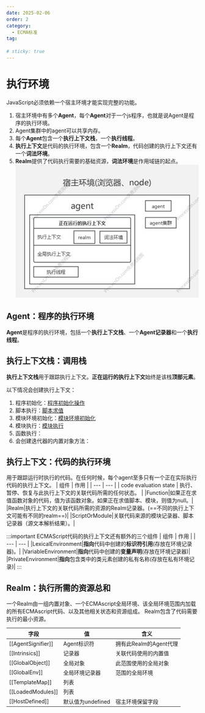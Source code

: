 ```yaml
---
date: 2025-02-06
order: 2
category:
  - ECMA标准
tag:

# sticky: true
---
```


# 执行环境 
JavaScript必须依赖一个宿主环境才能实现完整的功能。
1. 宿主环境中有多个**Agent**，每个**Agent**对于一个js程序，也就是说Agent是程序的执行环境。
2. Agent集群中的agent可以共享内存。
3. 每个**Agent**包含一个**执行上下文栈**，一个**执行线程**。
4. **执行上下文**是代码的执行环境，包含一个**Realm**，代码创建的执行上下文还有一个**词法环境**。
5. **Realm**提供了代码执行需要的基础资源，**词法环境**是作用域链的起点。
![宿主环境](<宿主环境图.jpg>)

## **Agent：程序的执行环境**
**Agent**是程序的执行环境，包括一个**执行上下文栈**、一个**Agent记录器**和一个**执行线程**。

## **执行上下文栈：调用栈**
**执行上下文栈**用于跟踪执行上下文。**正在运行的执行上下文**始终是该栈**顶部元素**。

以下情况会创建执行上下文：
1. 程序初始化：[程序初始化操作](https://ecma262.com/2024/#sec-initializehostdefinedrealm)
2. 脚本执行：[脚本求值](https://ecma262.com/2024/#sec-runtime-semantics-scriptevaluation)
3. 模块环境初始化：[模块环境初始化](https://ecma262.com/2024/#sec-source-text-module-record-initialize-environment)
4. 模块执行：[模块执行](https://ecma262.com/2024/#sec-source-text-module-record-execute-module)
5. 函数执行：
6. 会创建迭代器的内置对象方法：

## **执行上下文：代码的执行环境**
用于跟踪运行时执行的代码。在任何时候，每个agent至多只有一个正在实际执行代码的执行上下文。
| 组件 | 作用 |
| --- | --- |
| code evaluation state | 执行、暂停、恢复与此执行上下文的关联代码所需的任何状态。 |
|Function|如果正在求值函数对象的代码，值为该函数对象。如果正在求值脚本、模块，则值为null。|
|Realm|执行上下文的关联代码所需的资源的Realm记录器。(==不同的执行上下文可能有不同的realm==)|
|ScriptOrModule|关联代码来源的模块记录器、脚本记录器（源文本解析结果）。|

:::important ECMAScript代码的执行上下文还有额外的三个组件
| 组件 | 作用 |
| --- | --- |
|LexicalEnvironment|**指向**代码中创建的**标识符引用**(存放在环境记录器)。|
|VariableEnvironment|**指向**代码中创建的**变量声明**(存放在环境记录器)|
|PrivateEnvironment|**指向**包含类中的类元素创建的私有名称(存放在私有环境记录)|
:::

## **Realm：执行所需的资源总和**
一个Realm由一组内置对象、一个ECMAscript全局环境、该全局环境范围内加载的所有ECMAscript代码、以及其他相关状态和资源组成。
Realm包含了代码需要执行的最小资源。

| 字段 | 值 | 含义|
| --- | --- |---|
|[[AgentSignifier]]|Agent标识符|拥有此Realm的Agent代理|
|[[Intrinsics]]|记录器|关联代码使用的内置值|
|[[GlobalObject]]|全局对象|此范围使用的全局对象|
|[[GlobalEnv]]|全局环境记录器|范围的全局环境|
|[[TemplateMap]]|列表||
|[[LoadedModules]]|列表||
|[[HostDefined]]|默认值为undefined|宿主环境保留字段|